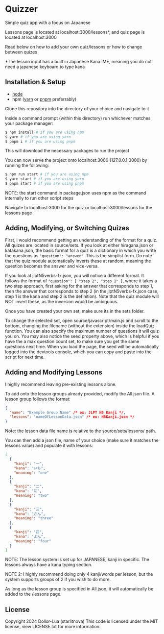 # Quizzer

Simple quiz app with a focus on Japanese

Lessons page is located at localhost:3000/lessons\*, and quiz page is located at localhost:3000

Read below on how to add your own quiz/lessons or how to change between quizes

\*The lesson input has a built in Japanese Kana IME, meaning you do not need a japanese keyboard to type kana

## Installation & Setup

- [node](https://nodejs.org/)
- npm ([yarn](https://yarnpkg.com/getting-started/install) or [pnpm](https://pnpm.io/installation) preferrably)

Clone this repository into the directory of your choice and navigate to it

Inside a command prompt (within this directory) run whichever matches your package manager:

```bash
$ npm install # if you are using npm
$ yarn # if you are using yarn
$ pnpm i # if you are using pnpm
```

This will download the necessary packages to run the project

You can now serve the project onto localhost:3000 (127.0.0.1:3000) by running the following:

```bash
$ npm run start # if you are using npm
$ yarn start # if you are using yarn
$ pnpm start # if you are using pnpm
```

NOTE: the start command in package.json uses npm as the command internally to run other script steps

Navigate to localhost:3000 for the quiz or localhost:3000/lessons for the lessons page

## Adding, Modifying, or Switching Quizes

First, I would recommend getting an understanding of the format for a quiz. All quizes are located in source/sets. If you look at either hiragana.json or katakana.json, the basic format for a quiz is a dictionary in which you write the questions as `"question": "answer"`. This is the simplist form. Do note that the quiz module automatically inverts these at random, meaning the question becomes the answer and vice-versa.

If you look at jlptN5verbs-fx.json, you will notice a different format. It follows the format of `"question": [ "step 2", "step 1" ]`, where it takes a two step approach, first asking for the answer that corresponds to step 1, then the answer that corresponds to step 2 (in the jlptN5verbs-fx.json case, step 1 is the kana and step 2 is the definition). Note that the quiz module will NOT invert these, as the inversion would be ambiguous.

Once you have created your own set, make sure its in the sets folder.

To change the selected set, open source/javascript/main.js and scroll to the bottom, changing the filename (without the extension) inside the loadQuiz function. You can also specify the maximum number of questions it will quiz you on. You may also notice the seed property above, which is helpful if you have the a max question count set, to make sure you get the same questions next time. When you load the page, the seed will be automatically logged into the devtools console, which you can copy and paste into the script for next time.

## Adding and Modifying Lessons

I highly recommend leaving pre-existing lessons alone.

To add onto the lesson groups already provided, modify the All.json file. A lesson group follows the format:

```json
{
  "name": "Example Group Name" /* ex: JLPT N5 Kanji */,
  "lessons": "nameOfLessonData.json" /* ex: N5Kanji.json */
}
```

Note: the lesson data file name is relative to the source/sets/lessons/ path.

You can then add a json file, name of your choice (make sure it matches the lessons value) and populate it with lessons:

```json
[
  {
    "kanji": "一",
    "kana": "いち",
    "meaning": "one"
  },
  {
    "kanji": "二",
    "kana": "に",
    "meaning": "two"
  },
  {
    "kanji": "三",
    "kana": "さん",
    "meaning": "three"
  },
  {
    "kanji": "四",
    "kana": "よん",
    "meaning": "four"
  }
]
```

NOTE: The lesson system is set up for JAPANESE, kanji in specific. The lessons always have a kana typing section.

NOTE 2: I highly recommend doing only 4 kanji/words per lesson, but the system supports groups of 2 if you wish to do more.

As long as the lesson group is specified in All.json, it will automatically be added to the /lessons page.

## License

Copyright 2024 Dollor-Lua (starlitnova)
This code is licensed under the MIT license, view LICENSE.txt for more information.
